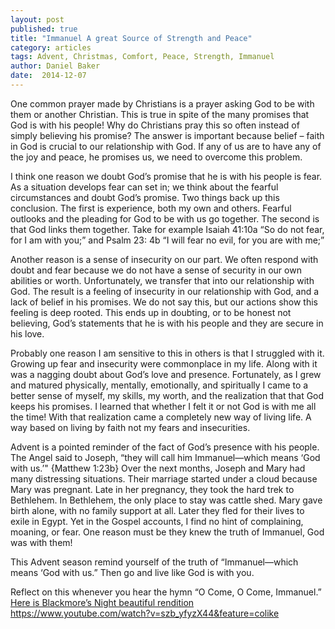 ```yaml
---
layout: post
published: true
title: "Immanuel A great Source of Strength and Peace"
category: articles
tags: Advent, Christmas, Comfort, Peace, Strength, Immanuel
author: Daniel Baker
date:  2014-12-07 
---
```


One common prayer made by Christians is a prayer asking God to be with them or another Christian. This is true in spite of the many promises that God is with his people! Why do Christians pray this so often instead of simply believing his promise? The answer is important because belief – faith in God is crucial to our relationship with God. If any of us are to have any of the joy and peace, he promises us, we need to overcome this problem.
	
I think one reason we doubt God’s promise that he is with his people is fear. As a situation develops fear can set in; we think about the fearful circumstances and doubt God’s promise. Two things back up this conclusion. The first is experience, both my own and others. Fearful outlooks and the pleading for God to be with us go together. The second is that God links them together. Take for example Isaiah 41:10a “So do not fear, for I am with you;” and Psalm 23: 4b “I will fear no evil, for you are with me;”
	
Another reason is a sense of insecurity on our part. We often respond with doubt and fear because we do not have a sense of security in our own abilities or worth. Unfortunately, we transfer that into our relationship with God. The result is a feeling of insecurity in our relationship with God, and a lack of belief in his promises. We do not say this, but our actions show this feeling is deep rooted. This ends up in doubting, or to be honest not believing, God’s statements that he is with his people and they are secure in his love. 
	
Probably one reason I am sensitive to this in others is that I struggled with it. Growing up fear and insecurity were commonplace in my life. Along with it was a nagging doubt about God’s love and presence. Fortunately, as I grew and matured physically, mentally, emotionally, and spiritually I came to a better sense of myself, my skills, my worth, and the realization that that God keeps his promises. I learned that whether I felt it or not God is with me all the time! With that realization came a completely new way of living life. A way based on living by faith not my fears and insecurities.
	
Advent is a pointed reminder of the fact of God’s presence with his people. The Angel said to Joseph, “they will call him Immanuel—which means ‘God with us.’"  {Matthew 1:23b} Over the next months, Joseph and Mary had many distressing situations. Their marriage started under a cloud because Mary was pregnant. Late in her pregnancy, they took the hard trek to Bethlehem. In Bethlehem, the only place to stay was cattle shed. Mary gave birth alone, with no family support at all. Later they fled for their lives to exile in Egypt. Yet in the Gospel accounts, I find no hint of complaining, moaning, or fear. One reason must be they knew the truth of Immanuel, God was with them!
	
This Advent season remind yourself of the truth of “Immanuel—which means ‘God with us.” Then go and live like God is with you.
	
Reflect on this whenever you hear the hymn “O Come, O Come, Immanuel.” 
	[Here is Blackmore’s Night beautiful rendition](https://www.youtube.com/watch?v=szb_yfyzX44&feature=colike )
    https://www.youtube.com/watch?v=szb_yfyzX44&feature=colike 

